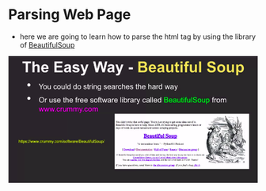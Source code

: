 # Parsing Web Page
- here we are going to learn how to parse the html tag by using the library of [BeautifulSoup](https://www.crummy.com/software/BeautifulSoup/bs4/doc/)

<img src="./Images/BeautifulSoup.png">